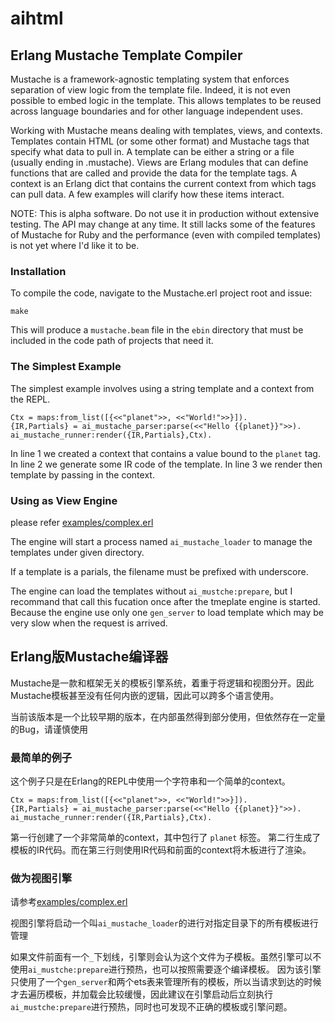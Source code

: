 # aihtml

## Erlang Mustache Template Compiler 

Mustache is a framework-agnostic templating system that enforces separation of view logic from the template
file. Indeed, it is not even possible to embed logic in the template. This
allows templates to be reused across language boundaries and for other
language independent uses.


Working with Mustache means dealing with templates, views, and contexts.
Templates contain HTML (or some other format) and Mustache tags that specify
what data to pull in. A template can be either a string or a file (usually
ending in .mustache). Views are Erlang modules that can define functions that
are called and provide the data for the template tags. A context is an Erlang
dict that contains the current context from which tags can pull data. A few
examples will clarify how these items interact.

NOTE: This is alpha software. Do not use it in production without extensive
testing. The API may change at any time. It still lacks some of the features
of Mustache for Ruby and the performance (even with compiled templates) is not
yet where I'd like it to be.


### Installation


To compile the code, navigate to the Mustache.erl project root and issue:

    make

This will produce a `mustache.beam` file in the `ebin` directory that must be
included in the code path of projects that need it.


### The Simplest Example


The simplest example involves using a string template and a context from the REPL.

    Ctx = maps:from_list([{<<"planet">>, <<"World!">>}]).
    {IR,Partials} = ai_mustache_parser:parse(<<"Hello {{planet}}">>).
    ai_mustache_runner:render({IR,Partials},Ctx).
    
  

In line 1 we created a context that contains a value bound to the `planet`
tag. In line 2 we generate some IR code of the template.
In line 3 we render then template by passing in the context.


### Using as View Engine

please refer [examples/complex.erl](https://github.com/DavidAlphaFox/aihtml/blob/master/examples/complex.erl)

The engine will start a process named `ai_mustache_loader` to manage the templates under given directory.

If a template is a parials, the filename must be prefixed with underscore.

The engine can load the templates without `ai_mustche:prepare`, but I recommand that call this fucation once after the tmeplate engine is started. Because the engine use only one `gen_server` to load template which may be very slow when the request is arrived.



## Erlang版Mustache编译器

Mustache是一款和框架无关的模板引擎系统，着重于将逻辑和视图分开。因此Mustache模板甚至没有任何内嵌的逻辑，因此可以跨多个语言使用。

当前该版本是一个比较早期的版本，在内部虽然得到部分使用，但依然存在一定量的Bug，请谨慎使用


### 最简单的例子

这个例子只是在Erlang的REPL中使用一个字符串和一个简单的context。

    Ctx = maps:from_list([{<<"planet">>, <<"World!">>}]).
    {IR,Partials} = ai_mustache_parser:parse(<<"Hello {{planet}}">>).
    ai_mustache_runner:render({IR,Partials},Ctx).
    
  
第一行创建了一个非常简单的context，其中包行了 `planet` 标签。
第二行生成了模板的IR代码。而在第三行则使用IR代码和前面的context将木板进行了渲染。

### 做为视图引擎
请参考[examples/complex.erl](https://github.com/DavidAlphaFox/aihtml/blob/master/examples/complex.erl)

视图引擎将启动一个叫`ai_mustache_loader`的进行对指定目录下的所有模板进行管理

如果文件前面有一个`_`下划线，引擎则会认为这个文件为子模板。虽然引擎可以不使用`ai_mustche:prepare`进行预热，也可以按照需要逐个编译模板。
因为该引擎只使用了一个`gen_server`和两个ets表来管理所有的模板，所以当请求到达的时候才去遍历模板，并加载会比较缓慢，因此建议在引擎启动后立刻执行
`ai_mustche:prepare`进行预热，同时也可发现不正确的模板或引擎问题。